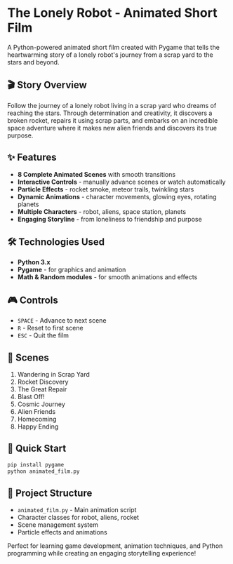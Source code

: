 # The Lonely Robot - Animated Short Film

A Python-powered animated short film created with Pygame that tells the heartwarming story of a lonely robot's journey from a scrap yard to the stars and beyond.

## 🎬 Story Overview
Follow the journey of a lonely robot living in a scrap yard who dreams of reaching the stars. Through determination and creativity, it discovers a broken rocket, repairs it using scrap parts, and embarks on an incredible space adventure where it makes new alien friends and discovers its true purpose.

## ✨ Features
- **8 Complete Animated Scenes** with smooth transitions
- **Interactive Controls** - manually advance scenes or watch automatically
- **Particle Effects** - rocket smoke, meteor trails, twinkling stars
- **Dynamic Animations** - character movements, glowing eyes, rotating planets
- **Multiple Characters** - robot, aliens, space station, planets
- **Engaging Storyline** - from loneliness to friendship and purpose

## 🛠️ Technologies Used
- **Python 3.x**
- **Pygame** - for graphics and animation
- **Math & Random modules** - for smooth animations and effects

## 🎮 Controls
- `SPACE` - Advance to next scene
- `R` - Reset to first scene  
- `ESC` - Quit the film

## 🎥 Scenes
1. Wandering in Scrap Yard
2. Rocket Discovery
3. The Great Repair
4. Blast Off!
5. Cosmic Journey
6. Alien Friends
7. Homecoming
8. Happy Ending

## 🚀 Quick Start
```bash
pip install pygame
python animated_film.py
```

## 📁 Project Structure
- `animated_film.py` - Main animation script
- Character classes for robot, aliens, rocket
- Scene management system
- Particle effects and animations

Perfect for learning game development, animation techniques, and Python programming while creating an engaging storytelling experience!
